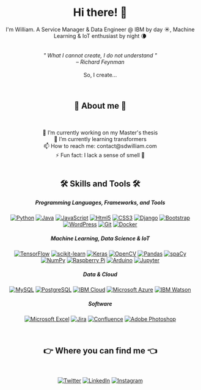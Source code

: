 <h1 align="center"> Hi there! 👋 </h1>

<p align="center">I'm William. A Service Manager & Data Engineer @ IBM by day ☀️, Machine Learning & IoT enthusiast by night 🌘<br><br><br>
<i>" What I cannot create, I do not understand "<br>– Richard Feynman</i><br><br>
So, I create...</p><br>

<h2 align="center">🫲 About me 🫱</h2><br>
<p align="center">
	🔭 I’m currently working on my Master's thesis<br>
	🌱 I’m currently learning transformers<br>
	📫 How to reach me: contact@sdwilliam.com<br>
	⚡️ Fun fact: I lack a sense of smell 🐽<br><br>
</p>

<h2 align="center">🛠 Skills and Tools 🛠</h2>
<h5 align="center">Programming Languages, Frameworks, and Tools</h5>
<p align="center">
	<a href="#"><img alt="Python" src="https://img.shields.io/badge/Python-3776AB.svg?logo=python&logoColor=white"></a>
	<a href="#"><img alt="Java" src="https://img.shields.io/badge/Java-ED8B00.svg?logo=java&logoColor=white"></a>
	<a href="#"><img alt="JavaScript" src="https://img.shields.io/badge/JavaScript-F7DF1E.svg?logo=javascript&logoColor=white"></a>
	<a href="#"><img alt="Html5" src="https://img.shields.io/badge/HTML5-E34F26.svg?logo=html5&logoColor=white"></a>
	<a href="#"><img alt="CSS3" src="https://img.shields.io/badge/CSS3-1572B6.svg?logo=css3&logoColor=white"></a>
	<a href="#"><img alt="Django" src="https://img.shields.io/badge/Django-092E20.svg?logo=django&logoColor=white"></a>
	<a href="#"><img alt="Bootstrap" src="https://img.shields.io/badge/Bootstrap-7952B3.svg?logo=bootstrap&logoColor=white"></a>
	<a href="#"><img alt="WordPress" src="https://img.shields.io/badge/WordPress-21759B.svg?logo=wordpress&logoColor=white"></a>
	<a href="#"><img alt="Git" src="https://img.shields.io/badge/git-F05032.svg?logo=git&logoColor=white"></a>
	<a href="#"><img alt="Docker" src="https://img.shields.io/badge/docker-2496ED.svg?logo=docker&logoColor=white"></a>
</p>

<h5 align="center">Machine Learning, Data Science & IoT</h5>
<p align="center">
	<a href="#"><img alt="TensorFlow" src="https://img.shields.io/badge/TensorFlow-FF6F00.svg?logo=tensorflow&logoColor=white"></a>
	<a href="#"><img alt="scikit-learn" src="https://img.shields.io/badge/Scikit learn-F7931E.svg?logo=scikitlearn&logoColor=white"></a>
	<a href="#"><img alt="Keras" src="https://img.shields.io/badge/Keras-D00000.svg?logo=keras&logoColor=white"></a>
	<a href="#"><img alt="OpenCV" src="https://img.shields.io/badge/OpenCV-5C3EE8.svg?logo=opencv&logoColor=white"></a>
	<a href="#"><img alt="Pandas" src="https://img.shields.io/badge/Pandas-150458.svg?logo=pandas&logoColor=white"></a>
	<a href="#"><img alt="spaCy" src="https://img.shields.io/badge/spaCy-09A3D5.svg?logo=spacy&logoColor=white"></a>
	<a href="#"><img alt="NumPy" src="https://img.shields.io/badge/NumPy-013243.svg?logo=numpy&logoColor=white"></a>
	<a href="#"><img alt="Raspberry Pi" src="https://img.shields.io/badge/raspberrypi-A22846.svg?logo=raspberrypi&logoColor=white"></a>
	<a href="#"><img alt="Arduino" src="https://img.shields.io/badge/arduino-00979D.svg?logo=arduino&logoColor=white"></a>
	<a href="#"><img alt="Jupyter" src="https://img.shields.io/badge/jupyter-F37626.svg?logo=jupyter&logoColor=white"></a>
</p>

<h5 align="center">Data & Cloud</h5>
<p align="center">
	<a href="#"><img alt="MySQL" src="https://img.shields.io/badge/mysql-4479A1.svg?logo=mysql&logoColor=white"></a>
	<a href="#"><img alt="PostgreSQL" src="https://img.shields.io/badge/postgresql-4169E1.svg?logo=postgresql&logoColor=white"></a>
	<a href="#"><img alt="IBM Cloud" src="https://img.shields.io/badge/ibmcloud-1261FE.svg?logo=ibmcloud&logoColor=white"></a>
	<a href="#"><img alt="Microsoft Azure" src="https://img.shields.io/badge/microsoftazure-0078D4.svg?logo=microsoftazure&logoColor=white"></a>
	<a href="#"><img alt="IBM Watson" src="https://img.shields.io/badge/ibmwatson-BE95FF.svg?logo=ibmwatson&logoColor=white"></a>
</p>
  
<h5 align="center">Software</h5>
<p align="center">
  <a href="#"><img alt="Microsoft Excel" src="https://img.shields.io/badge/microsoftexcel-217346.svg?logo=microsoftexcel&logoColor=white"></a>
  <a href="#"><img alt="Jira" src="https://img.shields.io/badge/jira-0052CC.svg?logo=jira&logoColor=white"></a>
  <a href="#"><img alt="Confluence" src="https://img.shields.io/badge/confluence-172B4D.svg?logo=confluence&logoColor=white"></a>
  <a href="#"><img alt="Adobe Photoshop" src="https://img.shields.io/badge/adobephotoshop-31A8FF.svg?logo=adobephotoshop&logoColor=white"></a>
</p><br>
  
<h2 align="center">👉 Where you can find me 👈</h2><br>
<p align="center">
	<a href="https://twitter.com/_sdwilliam_"><img alt="Twitter" src="https://img.shields.io/badge/twitter-1DA1F2.svg?logo=twitter&logoColor=white"/></a>
	<a href="https://www.linkedin.com/in/william-silvennoinen-damén-948609114"><img alt="LinkedIn" src="https://img.shields.io/badge/linkedin-0A66C2.svg?logo=linkedin&logoColor=white"/></a>
	<a href="https://www.instagram.com/_sdwilliam_/"><img alt="Instagram" src="https://img.shields.io/badge/instagram-E4405F.svg?logo=instagram&logoColor=white"/></a>
</p><br>
